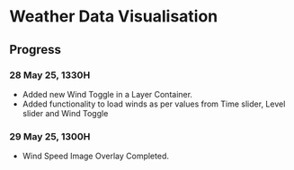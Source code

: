 # Weather Data Visualisation

## Progress

### 28 May 25, 1330H
* Added new Wind Toggle in a Layer Container.
* Added functionality to load winds as per values from Time slider, Level slider and Wind Toggle

### 29 May 25, 1300H
* Wind Speed Image Overlay Completed.
